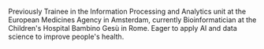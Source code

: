 <!--
**Alessio-Galimi/Alessio-Galimi** is a ✨ _special_ ✨ repository because its `README.md` (this file) appears on your GitHub profile.

Here are some ideas to get you started:

- 🔭 I’m currently working on ...
- 🌱 I’m currently learning ...
- 👯 I’m looking to collaborate on ...
- 🤔 I’m looking for help with ...
- 💬 Ask me about ...
- 📫 How to reach me: ...
- 😄 Pronouns: ...
- ⚡ Fun fact: ...
-->

Previously Trainee in the Information Processing and Analytics unit at the European Medicines Agency in Amsterdam, currently Bioinformatician at the Children's Hospital Bambino Gesù in Rome. Eager to apply AI and data science to improve people's health.
